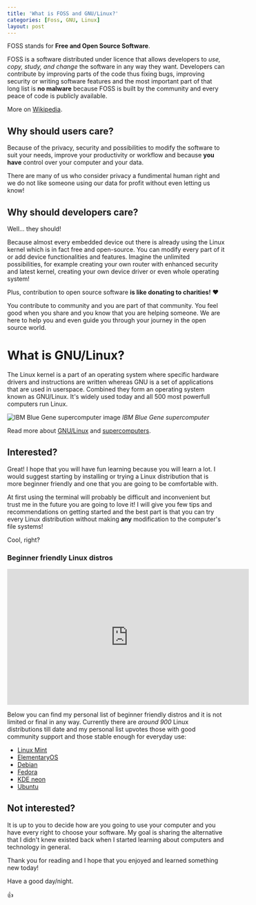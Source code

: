 ```yaml
---
title: 'What is FOSS and GNU/Linux?'
categories: [Foss, GNU, Linux]
layout: post
---
```


FOSS stands for **Free and Open Source Software**.

FOSS is a software distributed under licence that allows developers to *use, copy, study, and change* the software in any way they want. Developers can contribute by improving parts of the code thus fixing bugs, improving security or writing software features and the most important part of that long list is **no malware** because FOSS is built by the community and every peace of code is publicly available. 

More on [Wikipedia](https://en.wikipedia.org/wiki/Free_and_open-source_software).

## Why should users care?

Because of the privacy, security and possibilities to modify the software to suit your needs, improve your productivity or workflow and because **you have** control over your computer and your data.

There are many of us who consider privacy a fundimental human right and we do not like someone using our data for profit without even letting us know!

## Why should developers care?

Well... they should!

Because almost every embedded device out there is already using the Linux kernel which is in fact free and open-source. You can modify every part of it or add device functionalities and features. Imagine the unlimited possibilities, for example creating your own router with enhanced security and latest kernel, creating your own device driver or even whole operating system!

Plus, contribution to open source software **is like donating to charities!** :heart:

You contribute to community and you are part of that community. You feel good when you share and you know that you are helping someone. We are here to help you and even guide you through your journey in the open source world.

# What is GNU/Linux?

The Linux kernel is a part of an operating system where specific hardware drivers and instructions are written whereas GNU is a set of applications that are used in userspace. Combined they form an operating system known as GNU/Linux. It's widely used today and all 500 most powerfull computers run Linux.

![IBM Blue Gene supercomputer image]({{site.url}}/assets/images/posts/what-is-foss-and-gnu-linux/1280px-IBM_Blue_Gene_P_supercomputer.jpg)
*IBM Blue Gene supercomputer*

Read more about [GNU/Linux](https://en.wikipedia.org/wiki/Linux) and [supercomputers](https://en.wikipedia.org/wiki/Supercomputer). 

## Interested?

Great! I hope that you will have fun learning because you will learn a lot. I would suggest starting by installing or trying a Linux distribution that is more beginner friendly and one that you are going to be comfortable with.

At first using the terminal will probably be difficult and inconvenient but trust me in the future you are going to love it! I will give you few tips and recommendations on getting started and the best part is that you can try every Linux distribution without making **any** modification to the computer's file systems!

Cool, right? 

### Beginner friendly Linux distros

<div class="video-container">
<iframe width="560" height="315" src="https://www.youtube.com/embed/YMCylaT4iV4" frameborder="0" allow="accelerometer; autoplay; encrypted-media; gyroscope; picture-in-picture" allowfullscreen></iframe>
</div>

Below you can find my personal list of beginner friendly distros and it is not limited or final in any way. Currently there are *around 900* Linux distributions till date and my personal list upvotes those with good community support and those stable enough for everyday use:

- [Linux Mint](https://www.linuxmint.com/)
- [ElementaryOS](https://elementary.io/)
- [Debian](https://www.debian.org/)
- [Fedora](https://getfedora.org/)
- [KDE neon](https://neon.kde.org/)
- [Ubuntu](https://ubuntu.com/)

## Not interested?

It is up to you to decide how are you going to use your computer and you have every right to choose your software. My goal is sharing the alternative that I didn't knew existed back when I started learning about computers and technology in general.

Thank you for reading and I hope that you enjoyed and learned something new today!

Have a good day/night. 

:+1:
